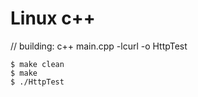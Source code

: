 # Linux c++

// building: c++ main.cpp -lcurl -o HttpTest


```
$ make clean
$ make
$ ./HttpTest
```
